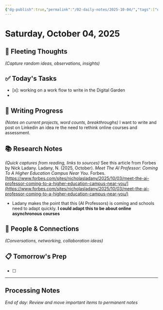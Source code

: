 ```yaml
---
{"dg-publish":true,"permalink":"/02-daily-notes/2025-10-04/","tags":["daily"],"created":"2025-10-04T11:21:37.398-04:00","updated":"2025-10-04T21:59:06.197-04:00"}
---
```



# Saturday, October 04, 2025

## 🧠 Fleeting Thoughts
*(Capture random ideas, observations, insights)*

## ✅ Today's Tasks
- [x]: working on a work flow to write in the Digital Garden
- 

## 📝 Writing Progress
*(Notes on current projects, word counts, breakthroughs)*
I want to write and post on Linkedin an idea re the need to rethink online courses and assessment. 
## 📚 Research Notes
*(Quick captures from reading, links to sources)*
See this article from Forbes by Nick Ladany. Ladany, N. (2025, October). _Meet The AI Professor: Coming To A Higher Education Campus Near You_. Forbes. [https://www.forbes.com/sites/nicholasladany/2025/10/03/meet-the-ai-professor-coming-to-a-higher-education-campus-near-you/](https://www.forbes.com/sites/nicholasladany/2025/10/03/meet-the-ai-professor-coming-to-a-higher-education-campus-near-you/) 
- Ladany makes the point that this (AI Professors) is coming and schools need to adapt quickly. **I could adapt this to be about online asynchronous courses**
## 🔗 People & Connections
*(Conversations, networking, collaboration ideas)*

## 📋 Tomorrow's Prep
- [ ] 

---
## Processing Notes
*End of day: Review and move important items to permanent notes*